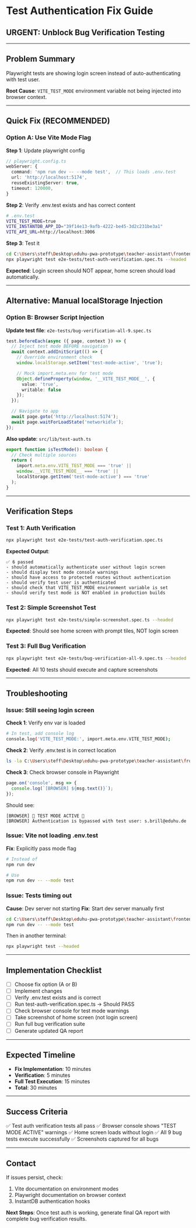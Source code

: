 # Test Authentication Fix Guide
## URGENT: Unblock Bug Verification Testing

---

## Problem Summary

Playwright tests are showing login screen instead of auto-authenticating with test user.

**Root Cause**: `VITE_TEST_MODE` environment variable not being injected into browser context.

---

## Quick Fix (RECOMMENDED)

### Option A: Use Vite Mode Flag

**Step 1**: Update playwright config

```typescript
// playwright.config.ts
webServer: {
  command: 'npm run dev -- --mode test',  // This loads .env.test
  url: 'http://localhost:5174',
  reuseExistingServer: true,
  timeout: 120000,
}
```

**Step 2**: Verify .env.test exists and has correct content

```bash
# .env.test
VITE_TEST_MODE=true
VITE_INSTANTDB_APP_ID="39f14e13-9afb-4222-be45-3d2c231be3a1"
VITE_API_URL=http://localhost:3006
```

**Step 3**: Test it
```bash
cd C:\Users\steff\Desktop\eduhu-pwa-prototype\teacher-assistant\frontend
npx playwright test e2e-tests/test-auth-verification.spec.ts --headed
```

**Expected**: Login screen should NOT appear, home screen should load automatically.

---

## Alternative: Manual localStorage Injection

### Option B: Browser Script Injection

**Update test file**: `e2e-tests/bug-verification-all-9.spec.ts`

```typescript
test.beforeEach(async ({ page, context }) => {
  // Inject test mode BEFORE navigation
  await context.addInitScript(() => {
    // Override environment check
    window.localStorage.setItem('test-mode-active', 'true');

    // Mock import.meta.env for test mode
    Object.defineProperty(window, '__VITE_TEST_MODE__', {
      value: 'true',
      writable: false
    });
  });

  // Navigate to app
  await page.goto('http://localhost:5174');
  await page.waitForLoadState('networkidle');
});
```

**Also update**: `src/lib/test-auth.ts`

```typescript
export function isTestMode(): boolean {
  // Check multiple sources
  return (
    import.meta.env.VITE_TEST_MODE === 'true' ||
    window.__VITE_TEST_MODE__ === 'true' ||
    localStorage.getItem('test-mode-active') === 'true'
  );
}
```

---

## Verification Steps

### Test 1: Auth Verification
```bash
npx playwright test e2e-tests/test-auth-verification.spec.ts
```

**Expected Output**:
```
✅ 6 passed
- should automatically authenticate user without login screen
- should display test mode console warnings
- should have access to protected routes without authentication
- should verify test user is authenticated
- should check that VITE_TEST_MODE environment variable is set
- should verify test mode is NOT enabled in production builds
```

### Test 2: Simple Screenshot Test
```bash
npx playwright test e2e-tests/simple-screenshot.spec.ts --headed
```

**Expected**: Should see home screen with prompt tiles, NOT login screen

### Test 3: Full Bug Verification
```bash
npx playwright test e2e-tests/bug-verification-all-9.spec.ts --headed
```

**Expected**: All 10 tests should execute and capture screenshots

---

## Troubleshooting

### Issue: Still seeing login screen

**Check 1**: Verify env var is loaded
```bash
# In test, add console log
console.log('VITE_TEST_MODE:', import.meta.env.VITE_TEST_MODE);
```

**Check 2**: Verify .env.test is in correct location
```bash
ls -la C:\Users\steff\Desktop\eduhu-pwa-prototype\teacher-assistant\frontend\.env.test
```

**Check 3**: Check browser console in Playwright
```typescript
page.on('console', msg => {
  console.log(`[BROWSER] ${msg.text()}`);
});
```

Should see:
```
[BROWSER] 🚨 TEST MODE ACTIVE 🚨
[BROWSER] Authentication is bypassed with test user: s.brill@eduhu.de
```

### Issue: Vite not loading .env.test

**Fix**: Explicitly pass mode flag
```bash
# Instead of
npm run dev

# Use
npm run dev -- --mode test
```

### Issue: Tests timing out

**Cause**: Dev server not starting
**Fix**: Start dev server manually first
```bash
cd C:\Users\steff\Desktop\eduhu-pwa-prototype\teacher-assistant\frontend
npm run dev -- --mode test
```

Then in another terminal:
```bash
npx playwright test --headed
```

---

## Implementation Checklist

- [ ] Choose fix option (A or B)
- [ ] Implement changes
- [ ] Verify .env.test exists and is correct
- [ ] Run test-auth-verification.spec.ts → Should PASS
- [ ] Check browser console for test mode warnings
- [ ] Take screenshot of home screen (not login screen)
- [ ] Run full bug verification suite
- [ ] Generate updated QA report

---

## Expected Timeline

- **Fix Implementation**: 10 minutes
- **Verification**: 5 minutes
- **Full Test Execution**: 15 minutes
- **Total**: 30 minutes

---

## Success Criteria

✅ Test auth verification tests all pass
✅ Browser console shows "TEST MODE ACTIVE" warnings
✅ Home screen loads without login
✅ All 9 bug tests execute successfully
✅ Screenshots captured for all bugs

---

## Contact

If issues persist, check:
1. Vite documentation on environment modes
2. Playwright documentation on browser context
3. InstantDB authentication hooks

**Next Steps**: Once test auth is working, generate final QA report with complete bug verification results.
